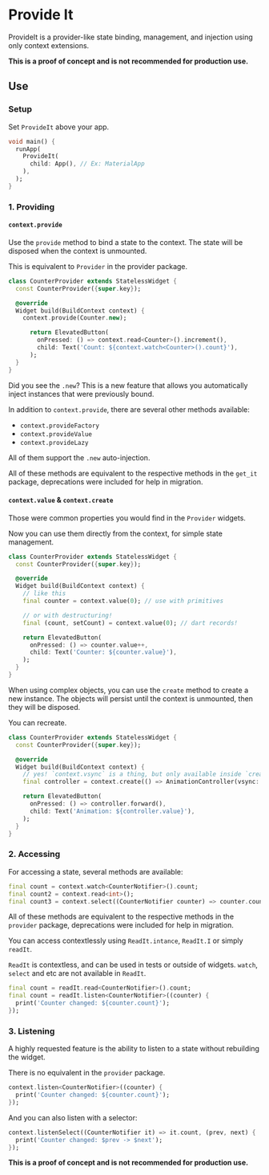 # Provide It

ProvideIt is a provider-like state binding, management, and injection using only context extensions.

**This is a proof of concept and is not recommended for production use.**

## Use

### Setup

Set `ProvideIt` above your app.

```dart
void main() {
  runApp(
    ProvideIt(
      child: App(), // Ex: MaterialApp
    ),
  );
}
```

### 1. Providing

#### `context.provide`

Use the `provide` method to bind a state to the context. The state will be disposed when the context is unmounted.

This is equivalent to `Provider` in the provider package.

```dart
class CounterProvider extends StatelessWidget {
  const CounterProvider({super.key});

  @override
  Widget build(BuildContext context) {
    context.provide(Counter.new);

      return ElevatedButton(
        onPressed: () => context.read<Counter>().increment(),
        child: Text('Count: ${context.watch<Counter>().count}'),
      );
  }
}
```

Did you see the `.new`? This is a new feature that allows you automatically inject instances that were previously bound.

In addition to `context.provide`, there are several other methods available:

- `context.provideFactory`
- `context.provideValue`
- `context.provideLazy`

All of them support the `.new` auto-injection.

All of these methods are equivalent to the respective methods in the `get_it` package, deprecations were included for help in migration.

#### `context.value` & `context.create`

Those were common properties you would find in the `Provider` widgets.

Now you can use them directly from the context, for simple state management.

```dart
class CounterProvider extends StatelessWidget {
  const CounterProvider({super.key});

  @override
  Widget build(BuildContext context) {
    // like this
    final counter = context.value(0); // use with primitives

    // or with destructuring!
    final (count, setCount) = context.value(0); // dart records!

    return ElevatedButton(
      onPressed: () => counter.value++,
      child: Text('Counter: ${counter.value}'),
    );
  }
}
```

When using complex objects, you can use the `create` method to create a new instance. The objects will persist until the context is unmounted, then they will be disposed.

You can recreate.

```dart
class CounterProvider extends StatelessWidget {
  const CounterProvider({super.key});

  @override
  Widget build(BuildContext context) {
    // yes! `context.vsync` is a thing, but only available inside `create`.
    final controller = context.create(() => AnimationController(vsync: context.vsync));

    return ElevatedButton(
      onPressed: () => controller.forward(),
      child: Text('Animation: ${controller.value}'),
    );
  }
}
```

### 2. Accessing

For accessing a state, several methods are available:

```dart
final count = context.watch<CounterNotifier>().count;
final count2 = context.read<int>();
final count3 = context.select((CounterNotifier counter) => counter.count);
```

All of these methods are equivalent to the respective methods in the `provider` package, deprecations were included for help in migration.

You can access contextlessly using `ReadIt.intance`, `ReadIt.I` or simply `readIt`.

`ReadIt` is contextless, and can be used in tests or outside of widgets. `watch`, `select` and etc are not available in `ReadIt`.

```dart
final count = readIt.read<CounterNotifier>().count;
final count = readIt.listen<CounterNotifier>((counter) {
  print('Counter changed: ${counter.count}');
});
```

### 3. Listening

A highly requested feature is the ability to listen to a state without rebuilding the widget.

There is no equivalent in the `provider` package.

```dart
context.listen<CounterNotifier>((counter) {
  print('Counter changed: ${counter.count}');
});
```

And you can also listen with a selector:

```dart
context.listenSelect((CounterNotifier it) => it.count, (prev, next) {
  print('Counter changed: $prev -> $next');
});
```

**This is a proof of concept and is not recommended for production use.**